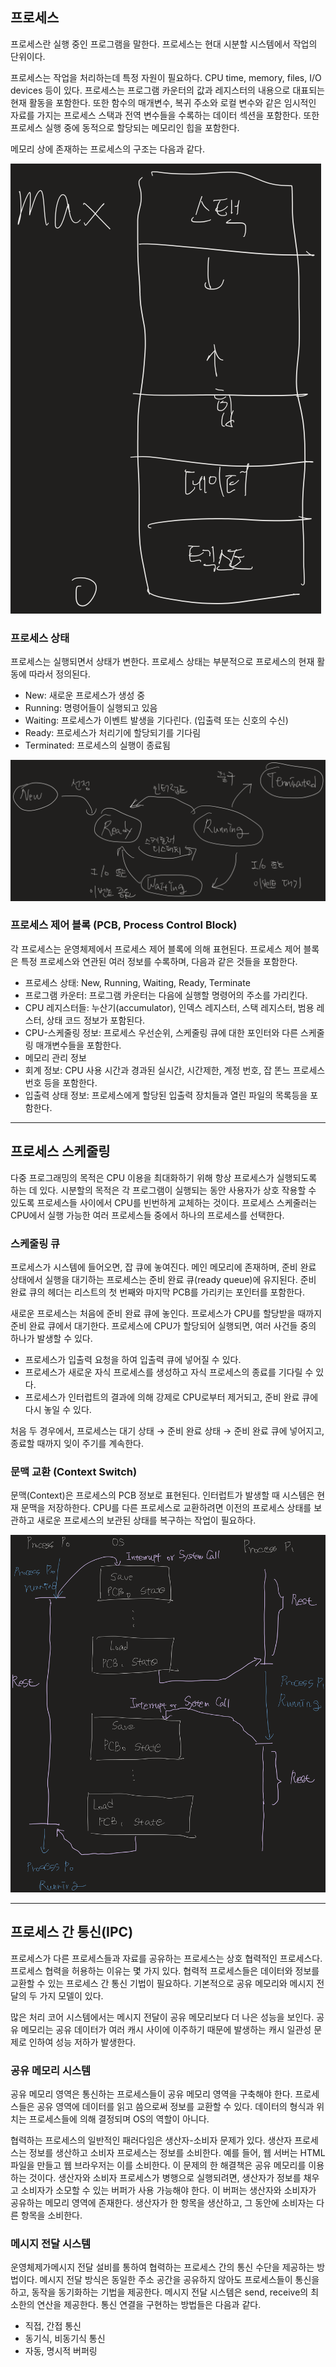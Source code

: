 ## 프로세스

프로세스란 실행 중인 프로그램을 말한다. 프로세스는 현대 시분할 시스템에서 작업의 단위이다.

프로세스는 작업을 처리하는데 특정 자원이 필요하다. CPU time, memory, files, I/O devices 등이 있다. 프로세스는 프로그램 카운터의 값과 레지스터의 내용으로 대표되는 현재 활동을 포함한다. 또한 함수의 매개변수, 복귀 주소와 로컬 변수와 같은 임시적인 자료를 가지는 프로세스 스택과 전역 변수들을 수록하는 데이터 섹션을 포함한다. 또한 프로세스 실행 중에 동적으로 할당되는 메모리인 힙을 포함한다.

메모리 상에 존재하는 프로세스의 구조는 다음과 같다.

![process](images/process.png)

### 프로세스 상태

프로세스는 실행되면서 상태가 변한다. 프로세스 상태는 부분적으로 프로세스의 현재 활동에 따라서 정의된다.

- New: 새로운 프로세스가 생성 중
- Running: 명령어들이 실행되고 있음
- Waiting: 프로세스가 이벤트 발생을 기다린다. (입출력 또는 신호의 수신)
- Ready: 프로세스가 처리기에 할당되기를 기다림
- Terminated: 프로세스의 실행이 종료됨

![process-state](images/process-state.png)

### 프로세스 제어 블록 (PCB, Process Control Block)

각 프로세스는 운영체제에서 프로세스 제어 블록에 의해 표현된다. 프로세스 제어 블록은 특정 프로세스와 연관된 여러 정보를 수록하며, 다음과 같은 것들을 포함한다.

- 프로세스 상태: New, Running, Waiting, Ready, Terminate
- 프로그램 카운터: 프로그램 카운터는 다음에 실행할 명령어의 주소를 가리킨다.
- CPU 레지스터들: 누산기(accumulator), 인덱스 레지스터, 스택 레지스터, 범용 레스터, 상태 코드 정보가 포함된다.
- CPU-스케줄링 정보: 프로세스 우선순위, 스케줄링 큐에 대한 포인터와 다른 스케줄링 매개변수들을 포함한다.
- 메모리 관리 정보
- 회계 정보: CPU 사용 시간과 경과된 실시간, 시간제한, 계정 번호, 잡 똔느 프로세스 번호 등을 포함한다.
- 입출력 상태 정보: 프로세스에게 할당된 입출력 장치들과 열린 파일의 목록등을 포함한다.

---

## 프로세스 스케줄링

다중 프로그래밍의 목적은 CPU 이용을 최대화하기 위해 항상 프로세스가 실행되도록 하는 데 있다. 시분할의 목적은 각 프로그램이 실행되는 동안 사용자가 상호 작용할 수 있도록 프로세스들 사이에서 CPU를 빈번하게 교체하는 것이다. 프로세스 스케줄러는 CPU에서 실행 가능한 여러 프로세스들 중에서 하나의 프로세스를 선택한다.

### 스케줄링 큐

프로세스가 시스템에 들어오면, 잡 큐에 놓여진다. 메인 메모리에 존재하며, 준비 완료 상태에서 실행을 대기하는 프로세스는 준비 완료 큐(ready queue)에 유지된다. 준비 완료 큐의 헤더는 리스트의 첫 번째와 마지막 PCB를 가리키는 포인터를 포함한다.

새로운 프로세스는 처음에 준비 완료 큐에 놓인다. 프로세스가 CPU를 할당받을 때까지 준비 완료 큐에서 대기한다. 프로세스에 CPU가 할당되어 실행되면, 여러 사건들 중의 하나가 발생할 수 있다.

- 프로세스가 입출력 요청을 하여 입출력 큐에 넣어질 수 있다.
- 프로세스가 새로운 자식 프로세스를 생성하고 자식 프로세스의 종료를 기다릴 수 있다.
- 프로세스가 인터럽트의 결과에 의해 강제로 CPU로부터 제거되고, 준비 완료 큐에 다시 놓일 수 있다.

처음 두 경우에서, 프로세스는 대기 상태 → 준비 완료 상태 → 준비 완료 큐에 넣어지고, 종료할 때까지 잊이 주기를 계속한다.

### 문맥 교환 (Context Switch)

문맥(Context)은 프로세스의 PCB 정보로 표현된다. 인터럽트가 발생할 때 시스템은 현재 문맥을 저장하한다. CPU를 다른 프로세스로 교환하려면 이전의 프로세스 상태를 보관하고 새로운 프로세스의 보관된 상태를 복구하는 작업이 필요하다.

![context switch](images/context-switch.png)


---

## 프로세스 간 통신(IPC)

프로세스가 다른 프로세스들과 자료를 공유하는 프로세스는 상호 협력적인 프로세스다. 프로세스 협력을 허용하는 이유는 몇 가지 있다. 협력적 프로세스들은 데이터와 정보를 교환할 수 있는 프로세스 간 통신 기법이 필요하다. 기본적으로 공유 메모리와 메시지 전달의 두 가지 모델이 있다.

많은 처리 코어 시스템에서는 메시지 전달이 공유 메모리보다 더 나은 성능을 보인다. 공유 메모리는 공유 데이터가 여러 캐시 사이에 이주하기 때문에 발생하는 캐시 일관성 문제로 인하여 성능 저하가 발생한다.

### 공유 메모리 시스템

공유 메모리 영역은 통신하는 프로세스들이 공유 메모리 영역을 구축해야 한다. 프로세스들은 공유 영역에 데이터를 읽고 씀으로써 정보를 교환할 수 있다. 데이터의 형식과 위치는 프로세스들에 의해 결정되며 OS의 역할이 아니다.

협력하는 프로세스의 일반적인 패러다임은 생산자-소비자 문제가 있다. 생산자 프로세스는 정보를 생산하고 소비자 프로세스는 정보를 소비한다. 예를 들어, 웹 서버는 HTML 파일을 만들고 웹 브라우저는 이를 소비한다. 이 문제의 한 해결책은 공유 메모리를 이용하는 것이다. 생산자와 소비자 프로세스가 병행으로 실행되려면, 생산자가 정보를 채우고 소비자가 소모할 수 있는 버퍼가 사용 가능해야 한다. 이 버퍼는 생산자와 소비자가 공유하는 메모리 영역에 존재한다. 생산자가 한 항목을 생산하고, 그 동안에 소비자는 다른 항목을 소비한다.

### 메시지 전달 시스템

운영체제가메시지 전달 설비를 통하여 협력하는 프로세스 간의 통신 수단을 제공하는 방법이다. 메시지 전달 방식은 동일한 주소 공간을 공유하지 않아도 프로세스들이 통신을 하고, 동작을 동기화하는 기법을 제공한다. 메시지 전달 시스템은 send, receive의 최소한의 연산을 제공한다. 통신 연결을 구현하는 방법들은 다음과 같다.

- 직접, 간접 통신
- 동기식, 비동기식 통신
- 자동, 명시적 버퍼링